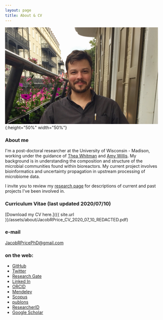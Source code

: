 ```yaml
---
layout: page
title: About & CV
---
```

![](/assets/about/NOLA_ACS_cropped.jpeg){:height="50%" width="50%"}    

### About me

I'm a post-doctoral researcher at the University of Wisconsin - Madison, working under the guidance of [Thea Whitman](https://whitmanlab.soils.wisc.edu/) and [Amy Willis](http://statisticaldiversitylab.com/). My background is in understanding the composition and structure of the microbial communities found within bioreactors. My current project involves bioinformatics and uncertainty propagation in upstream processing of microbiome data. 

I invite you to review my [research page](1-research.md) for descriptions of current and past projects I've been involved in. 

### Curriculum Vitae (last updated 2020/07/10)   
[Download my CV here.]({{ site.url }}/assets/about/JacobRPrice_CV_2020_07_10_REDACTED.pdf)

### e-mail
JacobRPricePhD@gmail.com

### on the web:  

* [GitHub](https://github.com/JacobRPrice)  
* [Twitter](https://twitter.com/Jake_in_the_Lab)   
* [Research Gate](https://www.researchgate.net/profile/Jacob_Price)   
* [Linked In](http://www.linkedin.com/in/jacob-price-3057a014)   
* [ORCID](http://orcid.org/0000-0002-1922-8107)   
* [Mendeley](https://www.mendeley.com/profiles/jacob-price/)   
* [Scopus](https://www.scopus.com/authid/detail.uri?authorId=57033411100)  
* [publons](https://publons.com/researcher/2270757/jacob-r-price/)   
* [ResearcherID](http://www.researcherid.com/rid/G-6882-2016)  
* [Google Scholar](https://scholar.google.com/citations?user=CF1uP5QAAAAJ&hl=en)  
